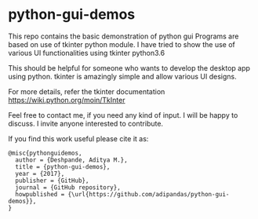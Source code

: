 # python-gui-demos
This repo contains the basic demonstration of python gui
Programs are based on use of tkinter python module.
I have tried to show the use of various UI functionalities using tkinter python3.6

This should be helpful for someone who wants to develop the desktop app using python.
tkinter is amazingly simple and allow various UI designs.

For more details, refer the tkinter documentation https://wiki.python.org/moin/TkInter

Feel free to contact me, if you need any kind of input. I will be happy to discuss.
I invite anyone interested to contribute.

If you find this work useful please cite it as:
```
@misc{pythonguidemos,
  author = {Deshpande, Aditya M.},
  title = {python-gui-demos},
  year = {2017},
  publisher = {GitHub},
  journal = {GitHub repository},
  howpublished = {\url{https://github.com/adipandas/python-gui-demos}},
}
```
